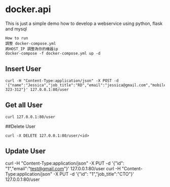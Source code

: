 # docker.api
This is just a simple demo how to develop a webservice using python, flask and mysql

```
How to run
調整 docker-compose.yml
將HOST_IP 調整為你的機器ip
docker-compose -f docker-compose.yml up -d
```
## Insert User
```
curl -H "Content-Type:application/json" -X POST -d '{"name":"Jessica","job_title":"RD","email":"jessica@gmail.com","mobile":"0988-323-312"}' 127.0.0.1:80/user
```

## Get all User
```
curl 127.0.0.1:80/user
```

##Delete User
```
curl -X DELETE 127.0.0.1:80/user/<id>
```

## Update User
curl -H "Content-Type:application/json" -X PUT -d '{"id": "1","email":"test@gmail.com"}' 127.0.0.1:80/user
curl -H "Content-Type:application/json" -X PUT -d '{"id": "1","job_title":"CTO"}' 127.0.0.1:80/user
